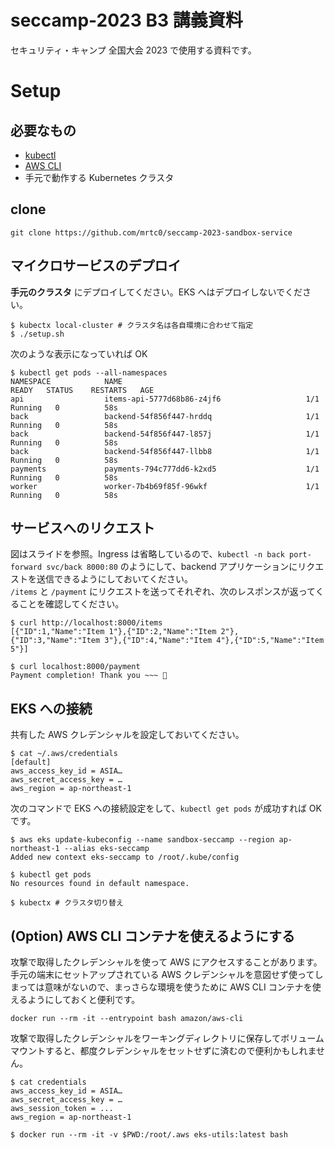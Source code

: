 # seccamp-2023 B3 講義資料

セキュリティ・キャンプ 全国大会 2023 で使用する資料です。

# Setup

## 必要なもの

- [kubectl](https://kubernetes.io/ja/docs/tasks/tools/install-kubectl/)
- [AWS CLI](https://docs.aws.amazon.com/ja_jp/cli/latest/userguide/getting-started-install.html)
- 手元で動作する Kubernetes クラスタ

## clone

```shell
git clone https://github.com/mrtc0/seccamp-2023-sandbox-service
```

## マイクロサービスのデプロイ

**手元のクラスタ** にデプロイしてください。EKS へはデプロイしないでください。

```shell
$ kubectx local-cluster # クラスタ名は各自環境に合わせて指定
$ ./setup.sh
```

次のような表示になっていれば OK

```shell
$ kubectl get pods --all-namespaces
NAMESPACE            NAME                                         READY   STATUS    RESTARTS   AGE
api                  items-api-5777d68b86-z4jf6                   1/1     Running   0          58s
back                 backend-54f856f447-hrddq                     1/1     Running   0          58s
back                 backend-54f856f447-l857j                     1/1     Running   0          58s
back                 backend-54f856f447-llbb8                     1/1     Running   0          58s
payments             payments-794c777dd6-k2xd5                    1/1     Running   0          58s
worker               worker-7b4b69f85f-96wkf                      1/1     Running   0          58s
```

## サービスへのリクエスト

図はスライドを参照。Ingress は省略しているので、`kubectl -n back port-forward svc/back 8000:80` のようにして、backend アプリケーションにリクエストを送信できるようにしておいてください。  
`/items` と `/payment` にリクエストを送ってそれぞれ、次のレスポンスが返ってくることを確認してください。

```shell
$ curl http://localhost:8000/items
[{"ID":1,"Name":"Item 1"},{"ID":2,"Name":"Item 2"},{"ID":3,"Name":"Item 3"},{"ID":4,"Name":"Item 4"},{"ID":5,"Name":"Item 5"}]

$ curl localhost:8000/payment
Payment completion! Thank you ~~~ 💸
```

## EKS への接続

共有した AWS クレデンシャルを設定しておいてください。

```shell
$ cat ~/.aws/credentials
[default]
aws_access_key_id = ASIA…
aws_secret_access_key = …
aws_region = ap-northeast-1
```

次のコマンドで EKS への接続設定をして、`kubectl get pods` が成功すれば OK です。

```shell
$ aws eks update-kubeconfig --name sandbox-seccamp --region ap-northeast-1 --alias eks-seccamp
Added new context eks-seccamp to /root/.kube/config

$ kubectl get pods
No resources found in default namespace.

$ kubectx # クラスタ切り替え
```

## (Option) AWS CLI コンテナを使えるようにする

攻撃で取得したクレデンシャルを使って AWS にアクセスすることがあります。手元の端末にセットアップされている AWS クレデンシャルを意図せず使ってしまっては意味がないので、まっさらな環境を使うために AWS CLI コンテナを使えるようにしておくと便利です。

```shell
docker run --rm -it --entrypoint bash amazon/aws-cli
```

攻撃で取得したクレデンシャルをワーキングディレクトリに保存してボリュームマウントすると、都度クレデンシャルをセットせずに済むので便利かもしれません。

```shell
$ cat credentials
aws_access_key_id = ASIA…
aws_secret_access_key = …
aws_session_token = ...
aws_region = ap-northeast-1

$ docker run --rm -it -v $PWD:/root/.aws eks-utils:latest bash
```

